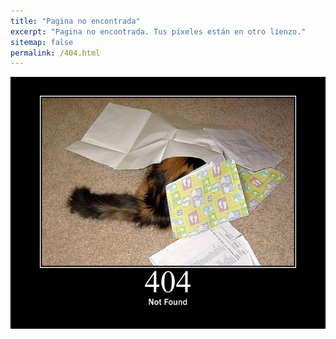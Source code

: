 ```yaml
---
title: "Pagina no encontrada"
excerpt: "Pagina no encontrada. Tus píxeles están en otro lienzo."
sitemap: false
permalink: /404.html
---
```


![404](/assets/images/404.jpg)